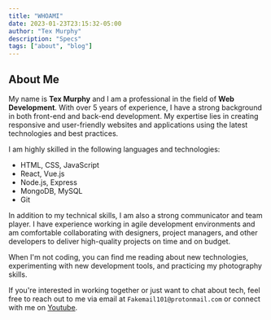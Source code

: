 ```yaml
---
title: "WHOAMI"
date: 2023-01-23T23:15:32-05:00
author: "Tex Murphy"
description: "Specs"
tags: ["about", "blog"]
---
```

## About Me

My name is **Tex Murphy** and I am a professional in the field of **Web Development**. With over 5 years of experience, I have a strong background in both front-end and back-end development. My expertise lies in creating responsive and user-friendly websites and applications using the latest technologies and best practices.

I am highly skilled in the following languages and technologies:

- HTML, CSS, JavaScript
- React, Vue.js
- Node.js, Express
- MongoDB, MySQL
- Git

In addition to my technical skills, I am also a strong communicator and team player. I have experience working in agile development environments and am comfortable collaborating with designers, project managers, and other developers to deliver high-quality projects on time and on budget.

When I'm not coding, you can find me reading about new technologies, experimenting with new development tools, and practicing my photography skills.

If you're interested in working together or just want to chat about tech, feel free to reach out to me via email at `Fakemail101@protonmail.com` or connect with me on [Youtube](https://www.youtube.com/@dxutakerxd).